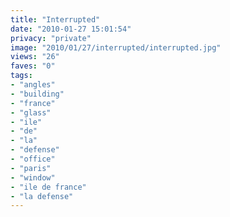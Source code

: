 ```yaml
---
title: "Interrupted"
date: "2010-01-27 15:01:54"
privacy: "private"
image: "2010/01/27/interrupted/interrupted.jpg"
views: "26"
faves: "0"
tags:
- "angles"
- "building"
- "france"
- "glass"
- "ile"
- "de"
- "la"
- "defense"
- "office"
- "paris"
- "window"
- "ile de france"
- "la defense"
---
```

<a href="http://www.phillprice.com/2010/01/27/interrupted" rel="nofollow"></a>
